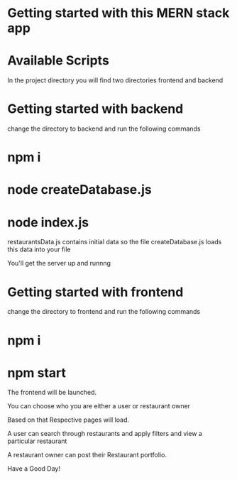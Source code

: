 # Getting started with this MERN stack app

# Available Scripts

In the project directory you will find two directories frontend and backend

# Getting started with backend

change the directory to backend and run the following commands

# npm i
# node createDatabase.js
# node index.js

restaurantsData.js contains initial data so the file createDatabase.js loads this data into your file

You'll get the server up and runnng

# Getting started with frontend

change the directory to frontend and run the following commands

# npm i
# npm start

The frontend will be launched.

You can choose who you are either a user or restaurant owner

Based on that Respective pages will load.

A user can search through restaurants and apply filters and view a particular restaurant

A restaurant owner can post their Restaurant portfolio.

Have a Good Day!